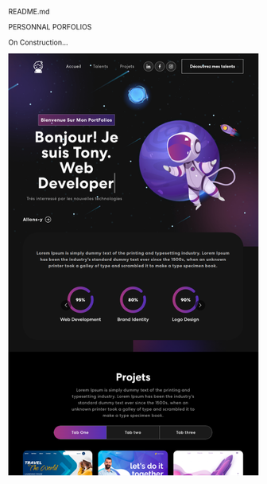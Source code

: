 README.md

PERSONNAL PORFOLIOS

On Construction...


![Alt text](docs/assets/screen01.png "Optional title")
